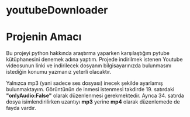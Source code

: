 # youtubeDownloader

# Projenin Amacı

Bu projeyi python hakkında araştırma yaparken karşılaştığım pytube kütüphanesini denemek adına yaptım. Projede indirilmek istenen Youtube videosunun linki ve indirilecek dosyanın bilgisayarınızda bulunmasını istediğin konumu yazmanız yeterli olacaktır.

Yalnızca mp3 (yani sadece ses dosyası) inecek şekilde ayarlamış bulunmaktayım. Görüntünün de inmesi istenmesi takdirde 19. satırdaki **"onlyAudio:False"** olarak düzenlenmesi gerekmektedir. Ayrıca 34. satırda dosya isimlendirilirken uzantıyı **mp3** yerine **mp4** olarak düzenlemede de fayda vardır.

